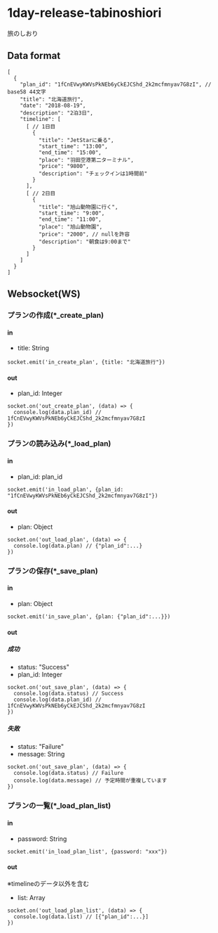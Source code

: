 # 1day-release-tabinoshiori
旅のしおり

## Data format
```
[
  {
    "plan_id": "1fCnEVwyKWVsPkNEb6yCkEJCShd_2k2mcfmnyav7G8zI", // base58 44文字
    "title": "北海道旅行",
    "date": "2018-08-19",
    "description": "2泊3日",
    "timeline": [
      [ // 1日目
        {
          "title": "JetStarに乗る",
          "start_time": "13:00",
          "end_time": "15:00",
          "place": "羽田空港第二ターミナル",
          "price": "9800",
          "description": "チェックインは1時間前"
        }
      ],
      [ // 2日目
        {
          "title": "旭山動物園に行く",
          "start_time": "9:00",
          "end_time": "11:00",
          "place": "旭山動物園",
          "price": "2000", // nullを許容
          "description": "朝食は9:00まで"
        }
      ]
    ]
  }
]
```

## Websocket(WS)

### プランの作成(*_create_plan)
#### in
+ title: String

```
socket.emit('in_create_plan', {title: "北海道旅行"})
```

#### out
+ plan_id: Integer

```
socket.on('out_create_plan', (data) => {
  console.log(data.plan_id) // 1fCnEVwyKWVsPkNEb6yCkEJCShd_2k2mcfmnyav7G8zI
})
```

### プランの読み込み(*_load_plan)
#### in
+ plan_id: plan_id

```
socket.emit('in_load_plan', {plan_id: "1fCnEVwyKWVsPkNEb6yCkEJCShd_2k2mcfmnyav7G8zI"})
```

#### out
+ plan: Object

```
socket.on('out_load_plan', (data) => {
  console.log(data.plan) // {"plan_id":...}
})
```

### プランの保存(*_save_plan)
#### in
+ plan: Object

```
socket.emit('in_save_plan', {plan: {"plan_id":...}})
```

#### out
##### 成功
+ status: "Success"
+ plan_id: Integer

```
socket.on('out_save_plan', (data) => {
  console.log(data.status) // Success
  console.log(data.plan_id) // 1fCnEVwyKWVsPkNEb6yCkEJCShd_2k2mcfmnyav7G8zI
})

```
##### 失敗
+ status: "Failure"
+ message: String

```
socket.on('out_save_plan', (data) => {
  console.log(data.status) // Failure
  console.log(data.message) // 予定時間が重複しています
})
```

### プランの一覧(*_load_plan_list)
#### in
+ password: String

```
socket.emit('in_load_plan_list', {password: "xxx"})
```

#### out
※timelineのデータ以外を含む

+ list: Array

```
socket.on('out_load_plan_list', (data) => {
  console.log(data.list) // [{"plan_id":...}]
})
```



